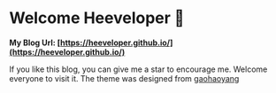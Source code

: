 # Welcome Heeveloper 🤘

**My Blog Url: [https://heeveloper.github.io/](https://heeveloper.github.io/)**

If you like this blog, you can give me a star to encourage me. Welcome everyone to visit it. The theme was designed from [gaohaoyang](https://github.com/Gaohaoyang)
